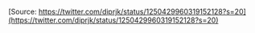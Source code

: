 [Source: https://twitter.com/diprjk/status/1250429960319152128?s=20](https://twitter.com/diprjk/status/1250429960319152128?s=20)